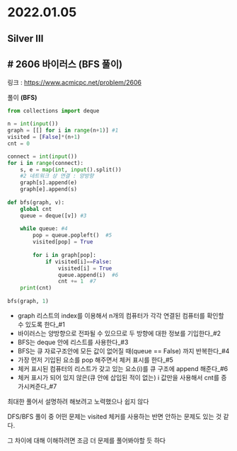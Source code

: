 # 2022.01.05

## Silver III

## # 2606 바이러스 (BFS 풀이)

링크 : https://www.acmicpc.net/problem/2606



풀이 **(BFS)**

```python
from collections import deque

n = int(input())
graph = [[] for i in range(n+1)] #1
visited = [False]*(n+1)
cnt = 0

connect = int(input())
for i in range(connect):
    s, e = map(int, input().split())
    #2 네트워크 상 연결 : 양방향
    graph[s].append(e)
    graph[e].append(s)
    
def bfs(graph, v):
    global cnt
    queue = deque([v]) #3
    
    while queue: #4
        pop = queue.popleft()  #5
        visited[pop] = True
        
        for i in graph[pop]:
            if visited[i]==False:
                visited[i] = True
                queue.append(i)  #6
                cnt += 1  #7
    print(cnt)
    
bfs(graph, 1)
```



* graph 리스트의 index를 이용해서 n개의 컴퓨터가 각각 연결된 컴퓨터를 확인할 수 있도록 한다_#1
* 바이러스는 양방향으로 전파될 수 있으므로 두 방향에 대한 정보를 기입한다_#2
* BFS는 deque 안에 리스트를 사용한다_#3
* BFS는 큐 자료구조안에 모든 값이 없어질 때(queue == False) 까지 반복한다_#4
* 가장 먼저 기입된 요소를 pop 해주면서 체커 표시를 한다_#5
* 체커 표시된 컴퓨터의 리스트가 갖고 있는 요소(i)를 큐 구조에 append 해준다_#6
* 체커 표시가 되어 있지 않은(큐 안에 삽입된 적이 없는) i 값만을 사용해서 cnt를 증가시켜준다_#7 



최대한 풀어서 설명하려 해보려고 노력했으나 쉽지 않다

DFS/BFS 풀이 중 어떤 문제는 visited 체커를 사용하는 반면 안하는 문제도 있는 것 같다. 

그 차이에 대해 이해하려면 조금 더 문제를 풀어봐야할 듯 하다

